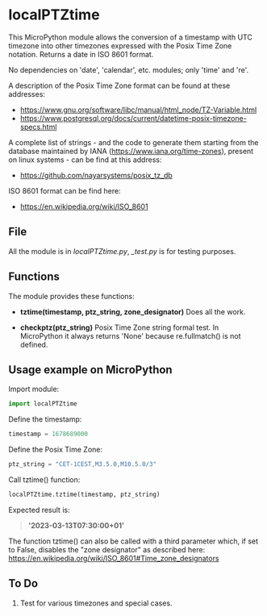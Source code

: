 # localPTZtime

This MicroPython module allows the conversion of a timestamp with UTC timezone into other timezones expressed with the Posix Time Zone notation.
Returns a date in ISO 8601 format.

No dependencies on 'date', 'calendar', etc. modules; only 'time' and 're'.

A description of the Posix Time Zone format can be found at these addresses:
* https://www.gnu.org/software/libc/manual/html_node/TZ-Variable.html
* https://www.postgresql.org/docs/current/datetime-posix-timezone-specs.html

A complete list of strings - and the code to generate them starting from the database maintained by IANA (https://www.iana.org/time-zones), present on linux systems - can be find at this address:
* https://github.com/nayarsystems/posix_tz_db

ISO 8601 format can be find here:
* https://en.wikipedia.org/wiki/ISO_8601

## File

All the module is in *localPTZtime.py*, *_test.py* is for testing purposes.

## Functions

The module provides these functions:

* **tztime(timestamp, ptz_string, zone_designator)**
Does all the work.

* **checkptz(ptz_string)**
Posix Time Zone string formal test.
In MicroPython it always returns 'None' because re.fullmatch() is not defined.

## Usage example on MicroPython

Import module:
~~~python
import localPTZtime
~~~

Define the timestamp:
~~~python
timestamp = 1678689000
~~~

Define the Posix Time Zone:
~~~python
ptz_string = "CET-1CEST,M3.5.0,M10.5.0/3"
~~~

Call tztime() function:
~~~python
localPTZtime.tztime(timestamp, ptz_string)
~~~

Expected result is:
> **'2023-03-13T07:30:00+01'**

The function tztime() can also be called with a third parameter which, if set to False, disables the "zone designator" as described here: https://en.wikipedia.org/wiki/ISO_8601#Time_zone_designators


## To Do

1. Test for various timezones and special cases.
